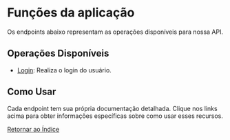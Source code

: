 # Funções da aplicação

Os endpoints abaixo representam as operações disponíveis para nossa API.

## Operações Disponíveis

- [Login](/docs/markdown/endpoints/deslogado/login.md): Realiza o login do usuário.

## Como Usar

Cada endpoint tem sua própria documentação detalhada. Clique nos links acima para obter informações específicas sobre como usar esses recursos.

[Retornar ao Índice](/docs/index.md)
